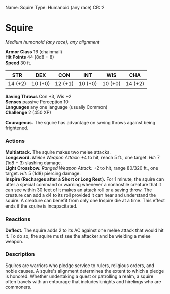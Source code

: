 Name: Squire
Type: Humanoid (any race)
CR: 2

# Squire 
_Medium humanoid (any race), any alignment_

**Armor Class** 16 (chainmail)    
**Hit Points** 44 (8d8 + 8)    
**Speed** 30 ft.

| STR     | DEX     | CON     | INT     | WIS     | CHA     |
|---------|---------|---------|---------|---------|---------|
| 14 (+2) | 10 (+0) | 12 (+1) | 10 (+0) | 10 (+0) | 14 (+2) |   

**Saving Throws** Con +3, Wis +2    
**Senses** passive Perception 10    
**Languages** any one language (usually Common)    
**Challenge** 2 (450 XP) 

**Courageous.** The squire has advantage on saving throws against being frightened. 

### Actions 
**Multiattack.** The squire makes two melee attacks.    
**Longsword.** _Melee Weapon Attack:_ +4 to hit, reach 5 ft., one target. _Hit:_ 7 (1d8 + 3) slashing damage.    
**Light Crossbow.** _Ranged Weapon Attack:_ +2 to hit, range 80/320 ft., one target. _Hit:_ 5 (1d8) piercing damage.    
**Inspire (Recharges after a Short or Long Rest).** For 1 minute, the squire can utter a special command or warning whenever a nonhostile creature that it can see within 30 feet of it makes an attack roll or a saving throw. The creature can add a d4 to its roll provided it can hear and understand the squire. A creature can benefit from only one Inspire die at a time. This effect ends if the squire is incapacitated. 

### Reactions 
**Deflect.** The squire adds 2 to its AC against one melee attack that would hit it. To do so, the squire must see the attacker and be wielding a melee weapon. 

### Description
Squires are warriors who pledge service to rulers, religious orders, and noble causes. A squire's alignment determines the extent to which a pledge is honored. Whether undertaking a quest or patrolling a realm, a squire often travels with an entourage that includes knights and hirelings who are commoners.